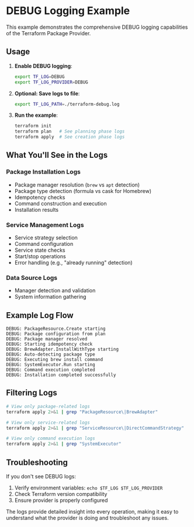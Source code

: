 # DEBUG Logging Example

This example demonstrates the comprehensive DEBUG logging capabilities of the Terraform Package Provider.

## Usage

1. **Enable DEBUG logging**:
   ```bash
   export TF_LOG=DEBUG
   export TF_LOG_PROVIDER=DEBUG
   ```

2. **Optional: Save logs to file**:
   ```bash
   export TF_LOG_PATH=./terraform-debug.log
   ```

3. **Run the example**:
   ```bash
   terraform init
   terraform plan   # See planning phase logs
   terraform apply  # See creation phase logs
   ```

## What You'll See in the Logs

### Package Installation Logs
- Package manager resolution (`brew` vs `apt` detection)
- Package type detection (formula vs cask for Homebrew)
- Idempotency checks
- Command construction and execution
- Installation results

### Service Management Logs  
- Service strategy selection
- Command configuration
- Service state checks
- Start/stop operations
- Error handling (e.g., "already running" detection)

### Data Source Logs
- Manager detection and validation
- System information gathering

## Example Log Flow

```
DEBUG: PackageResource.Create starting
DEBUG: Package configuration from plan
DEBUG: Package manager resolved
DEBUG: Starting idempotency check
DEBUG: BrewAdapter.InstallWithType starting
DEBUG: Auto-detecting package type
DEBUG: Executing brew install command
DEBUG: SystemExecutor.Run starting
DEBUG: Command execution completed
DEBUG: Installation completed successfully
```

## Filtering Logs

```bash
# View only package-related logs
terraform apply 2>&1 | grep "PackageResource\|BrewAdapter"

# View only service-related logs  
terraform apply 2>&1 | grep "ServiceResource\|DirectCommandStrategy"

# View only command execution logs
terraform apply 2>&1 | grep "SystemExecutor"
```

## Troubleshooting

If you don't see DEBUG logs:
1. Verify environment variables: `echo $TF_LOG $TF_LOG_PROVIDER`
2. Check Terraform version compatibility
3. Ensure provider is properly configured

The logs provide detailed insight into every operation, making it easy to understand what the provider is doing and troubleshoot any issues.
